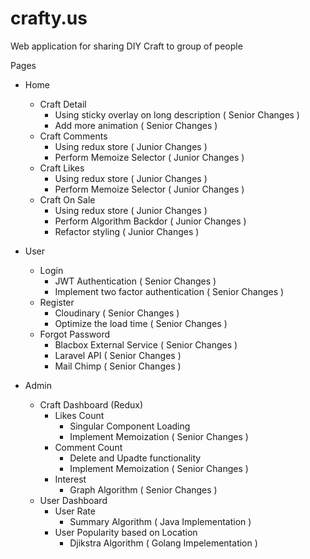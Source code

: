 # crafty.us

Web application for sharing DIY Craft to group of people

Pages

- Home

  - Craft Detail
    - Using sticky overlay on long description ( Senior Changes )
    - Add more animation ( Senior Changes )
  - Craft Comments
    - Using redux store ( Junior Changes )
    - Perform Memoize Selector ( Junior Changes )
  - Craft Likes
    - Using redux store ( Junior Changes )
    - Perform Memoize Selector ( Junior Changes )
  - Craft On Sale
    - Using redux store ( Junior Changes )
    - Perform Algorithm Backdor ( Junior Changes )
    - Refactor styling ( Junior Changes )

- User

  - Login
    - JWT Authentication ( Senior Changes )
    - Implement two factor authentication ( Senior Changes )
  - Register
    - Cloudinary ( Senior Changes )
    - Optimize the load time ( Senior Changes )
  - Forgot Password
    - Blacbox External Service ( Senior Changes )
    - Laravel API ( Senior Changes )
    - Mail Chimp ( Senior Changes )

- Admin

  - Craft Dashboard (Redux)
    - Likes Count
      - Singular Component Loading
      - Implement Memoization ( Senior Changes )
    - Comment Count
      - Delete and Upadte functionality
      - Implement Memoization ( Senior Changes )
    - Interest
      - Graph Algorithm ( Senior Changes )
  - User Dashboard
    - User Rate
      - Summary Algorithm ( Java Implementation )
    - User Popularity based on Location
      - Djikstra Algorithm ( Golang Impelementation )
